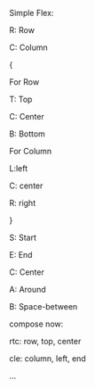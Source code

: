 Simple Flex: 

R: Row

C: Column

{

  For Row
  
  T: Top
  
  C: Center
  
  B: Bottom
  
  For Column
  
  L:left
  
  C: center
  
  R: right
  
}

S: Start

E: End

C: Center

A: Around

B: Space-between


compose now: 

rtc: row, top, center

cle: column, left, end

...
